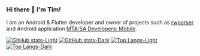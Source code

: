 ### Hi there 👋 I'm Tim!
I am an Android & Flutter developer and owner of projects such as [rwparser](https://github.com/Lime-blur/rwparser) and Android application [MTA:SA Developers: Mobile](https://play.google.com/store/apps/details?id=ru.limedev.mtacse).

[![GitHub stats-Light](https://github-readme-stats.vercel.app/api?username=Lime-blur&show_icons=true&theme=default&show=prs_merged&line_height=24&hide_border=true&bg_color=00000000&include_all_commits=true&custom_title=GitHub%20Stats#gh-light-mode-only)](https://github.com/anuraghazra/github-readme-stats#gh-light-mode-only)
[![GitHub stats-Dark](https://github-readme-stats.vercel.app/api?username=Lime-blur&show_icons=true&theme=dark&show=prs_merged&line_height=24&hide_border=true&bg_color=00000000&include_all_commits=true&custom_title=GitHub%20Stats#gh-dark-mode-only)](https://github.com/anuraghazra/github-readme-stats#gh-dark-mode-only)
[![Top Langs-Light](https://github-readme-stats.vercel.app/api/top-langs/?username=Lime-blur&layout=donut&theme=default&hide_border=true&bg_color=00000000&size_weight=0.5&count_weight=0.5#gh-light-mode-only)](https://github.com/anuraghazra/github-readme-stats#gh-light-mode-only)
[![Top Langs-Dark](https://github-readme-stats.vercel.app/api/top-langs/?username=Lime-blur&layout=donut&theme=dark&hide_border=true&bg_color=00000000&size_weight=0.5&count_weight=0.5#gh-dark-mode-only)](https://github.com/anuraghazra/github-readme-stats#gh-dark-mode-only)
